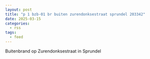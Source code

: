 ```yaml
---
layout: post
title: "p 1 bzb-01 br buiten zurendonksestraat sprundel 203342"
date: 2025-03-15
categories: 
  - rss
tags: 
  - feed
---
```


Buitenbrand op Zurendonksestraat in Sprundel
